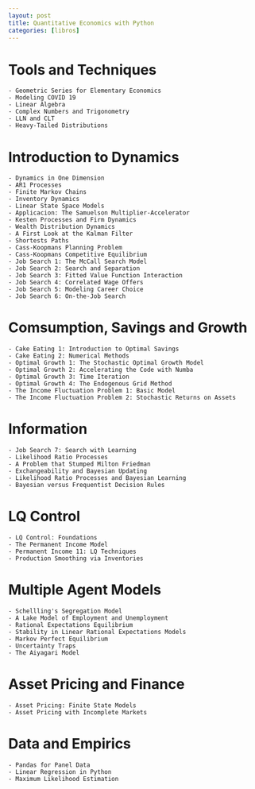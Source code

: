 ```yaml
---
layout: post
title: Quantitative Economics with Python
categories: [libros]
---
```


<!--more-->

# Tools and Techniques
    
    - Geometric Series for Elementary Economics
    - Modeling COVID 19
    - Linear Algebra
    - Complex Numbers and Trigonometry
    - LLN and CLT
    - Heavy-Tailed Distributions

# Introduction to Dynamics
    
    - Dynamics in One Dimension
    - AR1 Processes
    - Finite Markov Chains
    - Inventory Dynamics
    - Linear State Space Models
    - Applicacion: The Samuelson Multiplier-Accelerator
    - Kesten Processes and Firm Dynamics
    - Wealth Distribution Dynamics
    - A First Look at the Kalman Filter
    - Shortests Paths
    - Cass-Koopmans Planning Problem
    - Cass-Koopmans Competitive Equilibrium
    - Job Search 1: The McCall Search Model
    - Job Search 2: Search and Separation
    - Job Search 3: Fitted Value Function Interaction
    - Job Search 4: Correlated Wage Offers
    - Job Search 5: Modeling Career Choice
    - Job Search 6: On-the-Job Search

# Comsumption, Savings and Growth

    - Cake Eating 1: Introduction to Optimal Savings
    - Cake Eating 2: Numerical Methods
    - Optimal Growth 1: The Stochastic Optimal Growth Model
    - Optimal Growth 2: Accelerating the Code with Numba
    - Optimal Growth 3: Time Iteration
    - Optimal Growth 4: The Endogenous Grid Method
    - The Income Fluctuation Problem 1: Basic Model
    - The Income Fluctuation Problem 2: Stochastic Returns on Assets

# Information

    - Job Search 7: Search with Learning
    - Likelihood Ratio Processes
    - A Problem that Stumped Milton Friedman
    - Exchangeability and Bayesian Updating
    - Likelihood Ratio Processes and Bayesian Learning
    - Bayesian versus Frequentist Decision Rules

# LQ Control

    - LQ Control: Foundations
    - The Permanent Income Model
    - Permanent Income 11: LQ Techniques
    - Production Smoothing via Inventories

# Multiple Agent Models

    - Schellling's Segregation Model
    - A Lake Model of Employment and Unemployment
    - Rational Expectations Equilibrium
    - Stability in Linear Rational Expectations Models
    - Markov Perfect Equilibrium
    - Uncertainty Traps
    - The Aiyagari Model

# Asset Pricing and Finance

    - Asset Pricing: Finite State Models
    - Asset Pricing with Incomplete Markets

# Data and Empirics

    - Pandas for Panel Data
    - Linear Regression in Python
    - Maximum Likelihood Estimation

    
